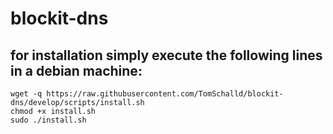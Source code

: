 # blockit-dns

## for installation simply execute the following lines in a debian machine:
```
wget -q https://raw.githubusercontent.com/TomSchalld/blockit-dns/develop/scripts/install.sh
chmod +x install.sh
sudo ./install.sh
```
